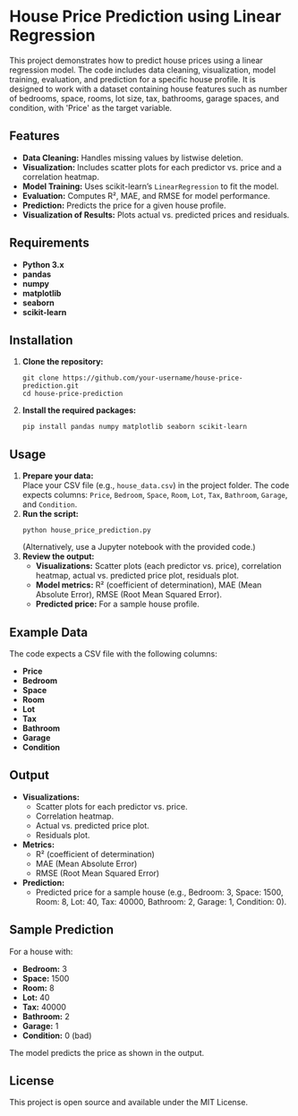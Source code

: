 
# House Price Prediction using Linear Regression

This project demonstrates how to predict house prices using a linear regression model. The code includes data cleaning, visualization, model training, evaluation, and prediction for a specific house profile. It is designed to work with a dataset containing house features such as number of bedrooms, space, rooms, lot size, tax, bathrooms, garage spaces, and condition, with 'Price' as the target variable.

## Features

- **Data Cleaning:** Handles missing values by listwise deletion.
- **Visualization:** Includes scatter plots for each predictor vs. price and a correlation heatmap.
- **Model Training:** Uses scikit-learn’s `LinearRegression` to fit the model.
- **Evaluation:** Computes R², MAE, and RMSE for model performance.
- **Prediction:** Predicts the price for a given house profile.
- **Visualization of Results:** Plots actual vs. predicted prices and residuals.

## Requirements

- **Python 3.x**
- **pandas**
- **numpy**
- **matplotlib**
- **seaborn**
- **scikit-learn**

## Installation

1. **Clone the repository:**
   ```
   git clone https://github.com/your-username/house-price-prediction.git
   cd house-price-prediction
   ```
2. **Install the required packages:**
   ```
   pip install pandas numpy matplotlib seaborn scikit-learn
   ```

## Usage

1. **Prepare your data:**  
   Place your CSV file (e.g., `house_data.csv`) in the project folder. The code expects columns: `Price`, `Bedroom`, `Space`, `Room`, `Lot`, `Tax`, `Bathroom`, `Garage`, and `Condition`.
2. **Run the script:**
   ```
   python house_price_prediction.py
   ```
   (Alternatively, use a Jupyter notebook with the provided code.)
3. **Review the output:**  
   - **Visualizations:** Scatter plots (each predictor vs. price), correlation heatmap, actual vs. predicted price plot, residuals plot.
   - **Model metrics:** R² (coefficient of determination), MAE (Mean Absolute Error), RMSE (Root Mean Squared Error).
   - **Predicted price:** For a sample house profile.

## Example Data

The code expects a CSV file with the following columns:
- **Price**
- **Bedroom**
- **Space**
- **Room**
- **Lot**
- **Tax**
- **Bathroom**
- **Garage**
- **Condition**

## Output

- **Visualizations:**  
  - Scatter plots for each predictor vs. price.
  - Correlation heatmap.
  - Actual vs. predicted price plot.
  - Residuals plot.
- **Metrics:**  
  - R² (coefficient of determination)
  - MAE (Mean Absolute Error)
  - RMSE (Root Mean Squared Error)
- **Prediction:**  
  - Predicted price for a sample house (e.g., Bedroom: 3, Space: 1500, Room: 8, Lot: 40, Tax: 40000, Bathroom: 2, Garage: 1, Condition: 0).

## Sample Prediction

For a house with:
- **Bedroom:** 3  
- **Space:** 1500  
- **Room:** 8  
- **Lot:** 40  
- **Tax:** 40000  
- **Bathroom:** 2  
- **Garage:** 1  
- **Condition:** 0 (bad)

The model predicts the price as shown in the output.

## License

This project is open source and available under the MIT License.
